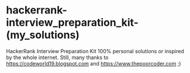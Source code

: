 # hackerrank-interview_preparation_kit-(my_solutions)
HackerRank Interview Preparation Kit 
100% personal solutions or inspired by the whole internet. Still, many thanks to https://codeworld19.blogspot.com and https://www.thepoorcoder.com ;)
